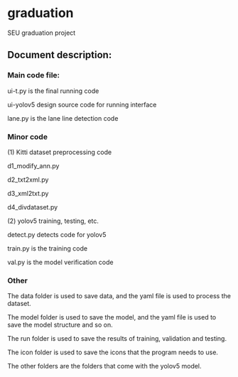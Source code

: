 # graduation
SEU graduation project

## Document description:

### Main code file:
  ui-t.py is the final running code
  
  ui-yolov5 design source code for running interface
  
  lane.py is the lane line detection code

### Minor code
(1) Kitti dataset preprocessing code
  
  d1_modify_ann.py
  
  d2_txt2xml.py
  
  d3_xml2txt.py
  
  d4_divdataset.py

(2) yolov5 training, testing, etc.
  
  detect.py detects code for yolov5
  
  train.py is the training code
  
  val.py is the model verification code

### Other
The data folder is used to save data, and the yaml file is used to process the dataset.

The model folder is used to save the model, and the yaml file is used to save the model structure and so on.

The run folder is used to save the results of training, validation and testing.

The icon folder is used to save the icons that the program needs to use.

The other folders are the folders that come with the yolov5 model.
